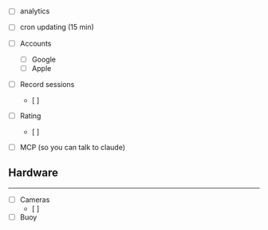 ## 
- [ ] analytics
- [ ] cron updating (15 min)

- [ ] Accounts 
    - [ ] Google 
    - [ ] Apple 
- [ ] Record sessions 
    - [ ] 
- [ ] Rating
    - [ ] 
- [ ] MCP (so you can talk to claude)

## Hardware
--- 
- [ ] Cameras 
    - [ ] 
- [ ] Buoy 